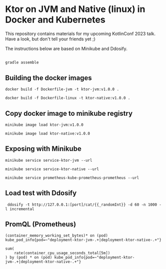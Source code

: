 # Ktor on JVM and Native (linux) in Docker and Kubernetes
This repository contains materials for my upcoming KotlinConf 2023 talk. Have a look, but don't tell your friends yet ;)

The instructions below are based on Minikube and Ddosify.

##
```
gradle assemble
```

## Building the docker images
```
docker build -f Dockerfile-jvm -t ktor-jvm:v1.0.0 .
```
```
docker build -f Dockerfile-linux -t ktor-native:v1.0.0 .
```

## Copy docker image to minikube registry
```
minikube image load ktor-jvm:v1.0.0
```
```
minikube image load ktor-native:v1.0.0
```

## Exposing with Minikube
```
minikube service service-ktor-jvm --url
```
```
minikube service service-ktor-native --url
```
```
minikube service prometheus-kube-prometheus-prometheus --url
```

## Load test with Ddosify
```
 ddosify -t http://127.0.0.1:[port]/cat/{{_randomInt}} -d 60 -n 1000 -l incremental
 ```

## PromQL (Prometheus)

```
(container_memory_working_set_bytes)* on (pod) kube_pod_info{pod=~"deployment-ktor-jvm-.+|deployment-ktor-native-.+"}
```

```
sum(
    rate(container_cpu_usage_seconds_total[5m])
) by (pod) * on (pod) kube_pod_info{pod=~"deployment-ktor-jvm-.+|deployment-ktor-native-.+"}
```